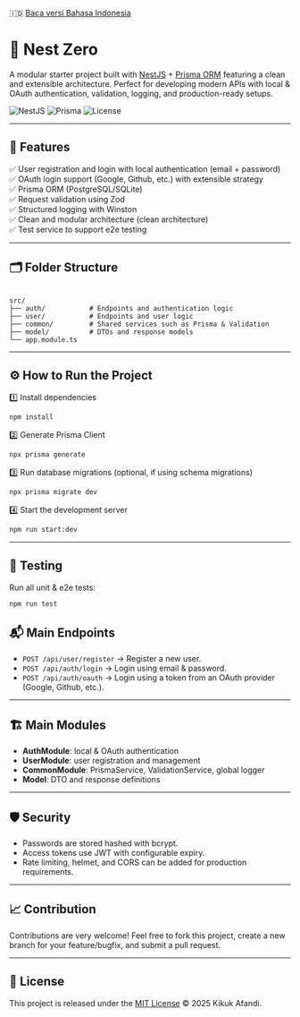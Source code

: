 🇮🇩 [Baca versi Bahasa Indonesia](./README.id.md)

# 🚀 Nest Zero

A modular starter project built with [NestJS](https://nestjs.com/) + [Prisma ORM](https://www.prisma.io/) featuring a clean and extensible architecture. Perfect for developing modern APIs with local & OAuth authentication, validation, logging, and production-ready setups.

![NestJS](https://img.shields.io/badge/NestJS-Backend-red) ![Prisma](https://img.shields.io/badge/Prisma-ORM-blue) ![License](https://img.shields.io/badge/license-MIT-green)

---

## 📌 Features

✅ User registration and login with local authentication (email + password)  
✅ OAuth login support (Google, Github, etc.) with extensible strategy  
✅ Prisma ORM (PostgreSQL/SQLite)  
✅ Request validation using Zod  
✅ Structured logging with Winston  
✅ Clean and modular architecture (clean architecture)  
✅ Test service to support e2e testing

---

## 🗂️ Folder Structure

```

src/
├── auth/           # Endpoints and authentication logic
├── user/           # Endpoints and user logic
├── common/         # Shared services such as Prisma & Validation
├── model/          # DTOs and response models
└── app.module.ts

```

---

## ⚙️ How to Run the Project

1️⃣ Install dependencies
```bash
npm install
```

2️⃣ Generate Prisma Client

```bash
npx prisma generate
```

3️⃣ Run database migrations (optional, if using schema migrations)

```bash
npx prisma migrate dev
```

4️⃣ Start the development server

```bash
npm run start:dev
```

---

## 🧪 Testing

Run all unit & e2e tests:

```bash
npm run test
```




## 📬 Main Endpoints

* `POST /api/user/register` → Register a new user.
* `POST /api/auth/login` → Login using email & password.
* `POST /api/auth/oauth` → Login using a token from an OAuth provider (Google, Github, etc.).

---

## 🏗️ Main Modules

* **AuthModule**: local & OAuth authentication
* **UserModule**: user registration and management
* **CommonModule**: PrismaService, ValidationService, global logger
* **Model**: DTO and response definitions

---

## 🛡️ Security

* Passwords are stored hashed with bcrypt.
* Access tokens use JWT with configurable expiry.
* Rate limiting, helmet, and CORS can be added for production requirements.

---

## 📈 Contribution

Contributions are very welcome!
Feel free to fork this project, create a new branch for your feature/bugfix, and submit a pull request.

---

## 📄 License

This project is released under the [MIT License](./LICENSE) © 2025 Kikuk Afandi.